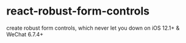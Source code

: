 # react-robust-form-controls
create robust form controls, which never let you down on iOS 12.1+ &amp; WeChat 6.7.4+
